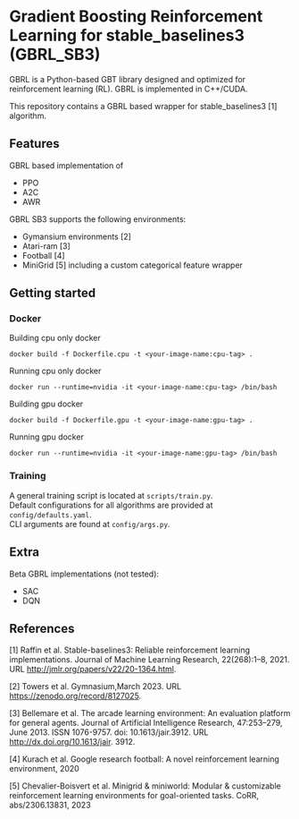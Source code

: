 # Gradient Boosting Reinforcement Learning for stable_baselines3 (GBRL_SB3)
GBRL is a Python-based GBT library designed and optimized for reinforcement learning (RL). GBRL is implemented in C++/CUDA. 

This repository contains a GBRL based wrapper for stable_baselines3 [1] algorithm.

## Features
GBRL based implementation of  
- PPO 
- A2C
- AWR

GBRL SB3 supports the following environments:  
- Gymansium environments [2]
- Atari-ram [3]
- Football [4]
- MiniGrid [5] including a custom categorical feature wrapper


## Getting started
### Docker 
Building cpu only docker
```
docker build -f Dockerfile.cpu -t <your-image-name:cpu-tag> .
```  
Running cpu only docker
```
docker run --runtime=nvidia -it <your-image-name:cpu-tag> /bin/bash
```  
Building gpu docker
```
docker build -f Dockerfile.gpu -t <your-image-name:gpu-tag> .
```  
Running gpu docker
```
docker run --runtime=nvidia -it <your-image-name:gpu-tag> /bin/bash
```  

### Training
A general training script is located at `scripts/train.py`.  
Default configurations for all algorithms are provided at `config/defaults.yaml`.  
CLI arguments are found at `config/args.py`.  

## Extra 

Beta GBRL implementations (not tested):  
- SAC
- DQN


## References
[1] Raffin et al. Stable-baselines3: Reliable reinforcement learning implementations. Journal of Machine
Learning Research, 22(268):1–8, 2021. URL http://jmlr.org/papers/v22/20-1364.html.  

[2] Towers et al.  Gymnasium,March 2023. URL https://zenodo.org/record/8127025.

[3] Bellemare et al. The arcade learning environment: An
evaluation platform for general agents. Journal of Artificial Intelligence Research, 47:253–279,
June 2013. ISSN 1076-9757. doi: 10.1613/jair.3912. URL http://dx.doi.org/10.1613/jair.
3912.

[4] Kurach et al. Google
research football: A novel reinforcement learning environment, 2020

[5] Chevalier-Boisvert et al. Minigrid & miniworld: Modular &
customizable reinforcement learning environments for goal-oriented tasks. CoRR, abs/2306.13831,
2023

